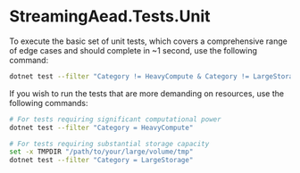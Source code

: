 # StreamingAead.Tests.Unit

To execute the basic set of unit tests, which covers a comprehensive range of edge cases and should complete in ~1 second, use the following command:

```sh
dotnet test --filter "Category != HeavyCompute & Category != LargeStorage"
```

If you wish to run the tests that are more demanding on resources, use the following commands:

```sh
# For tests requiring significant computational power
dotnet test --filter "Category = HeavyCompute"

# For tests requiring substantial storage capacity
set -x TMPDIR "/path/to/your/large/volume/tmp"
dotnet test --filter "Category = LargeStorage"
```

